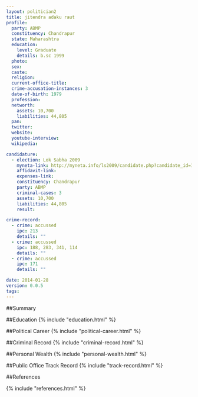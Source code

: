 ```yaml
---
layout: politician2
title: jitendra adaku raut
profile: 
  party: ABMP
  constituency: Chandrapur
  state: Maharashtra
  education: 
    level: Graduate
    details: b.sc 1999
  photo: 
  sex: 
  caste: 
  religion: 
  current-office-title: 
  crime-accusation-instances: 3
  date-of-birth: 1979
  profession: 
  networth: 
    assets: 10,700
    liabilities: 44,805
  pan: 
  twitter: 
  website: 
  youtube-interview: 
  wikipedia: 

candidature: 
  - election: Lok Sabha 2009
    myneta-link: http://myneta.info/ls2009/candidate.php?candidate_id=13
    affidavit-link: 
    expenses-link: 
    constituency: Chandrapur 
    party: ABMP
    criminal-cases: 3
    assets: 10,700
    liabilities: 44,805
    result:  

crime-record: 
  - crime: accussed
    ipc: 213
    details: "" 
  - crime: accussed
    ipc: 188, 283, 341, 114
    details: "" 
  - crime: accussed
    ipc: 171
    details: "" 

date: 2014-01-28
version: 0.0.5
tags: 
---
```

##Summary


##Education
{% include "education.html" %}


##Political Career
{% include "political-career.html" %}


##Criminal Record
{% include "criminal-record.html" %}


##Personal Wealth
{% include "personal-wealth.html" %}


##Public Office Track Record
{% include "track-record.html" %}


##References


{% include "references.html" %}
